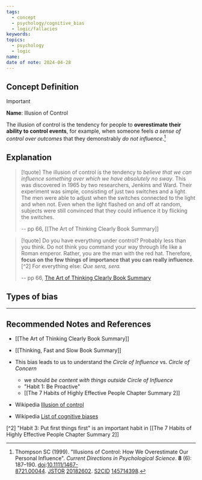 ```yaml
---
tags:
  - concept
  - psychology/cognitive_bias
  - logic/fallacies
keywords: 
topics:
  - psychology
  - logic
name: 
date of note: 2024-04-28
---
```


## Concept Definition

>[!important]
>**Name**:  Illusion of Control
>
>The illusion of control is the tendency for people to **overestimate their ability to control events**, for example, when someone feels *a sense of control over outcomes* that they demonstrably *do not influence*.[^1]


## Explanation

>[!quote]
>The illusion of control is the tendency to *believe that we can influence something over which we have absolutely no sway*. This was discovered in 1965 by two researchers, Jenkins and Ward. Their experiment was simple, consisting of just two switches and a light. The men were able to adjust when the switches connected to the light and when not. Even when the light flashed on and off at random, subjects were still convinced that they could influence it by flicking the switches.
>
>-- pp 66,  [[The Art of Thinking Clearly Book Summary]]

>[!quote]
>Do you have everything under control? Probably less than you think. Do not think you command your way through life like a Roman emperor. Rather, you are the man with the red hat. Therefore, **focus on the few things of importance that you can really influence**. [^2] For everything else: *Que sera, sera.*
>
>-- pp 66, [The Art of Thinking Clearly Book Summary](app://obsidian.md/The%20Art%20of%20Thinking%20Clearly%20Book%20Summary)


## Types of bias






-----------
##  Recommended Notes and References

- [[The Art of Thinking Clearly Book Summary]]
- [[Thinking, Fast and Slow Book Summary]]
- This bias leads to us to understand the *Circle of Influence* vs. *Circle of Concern*
	- we should _be content with things outside Circle of Influence_
	- "Habit 1: Be Proactive"
	- [[The 7 Habits of Highly Effective People Chapter Summary 2]]

- Wikipedia [Illusion of control](https://en.wikipedia.org/wiki/Illusion_of_control)
- Wikipedia [List of cognitive biases](https://en.wikipedia.org/wiki/List_of_cognitive_biases)

[^1]: Thompson SC (1999). "Illusions of Control: How We Overestimate Our Personal Influence". _Current Directions in Psychological Science_. **8** (6): 187–190. [doi](https://en.wikipedia.org/wiki/Doi_(identifier) "Doi (identifier)"):[10.1111/1467-8721.00044](https://doi.org/10.1111%2F1467-8721.00044). [JSTOR](https://en.wikipedia.org/wiki/JSTOR_(identifier) "JSTOR (identifier)") [20182602](https://www.jstor.org/stable/20182602). [S2CID](https://en.wikipedia.org/wiki/S2CID_(identifier) "S2CID (identifier)") [145714398](https://api.semanticscholar.org/CorpusID:145714398).

[^2] "Habit 3: Put first things first" is an important habit in [[The 7 Habits of Highly Effective People Chapter Summary 2]]

